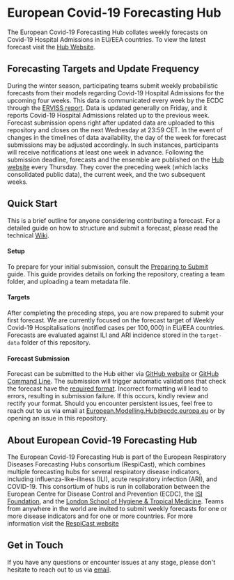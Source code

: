 # European Covid-19 Forecasting Hub
The European Covid-19 Forecasting Hub collates weekly forecasts on Covid-19 Hospital Admissions in EU/EEA countries. To view the latest forecast visit the [Hub Website](https://respicast.ecdc.europa.eu/forecasts/).

## Forecasting Targets and Update Frequency
During the winter season, participating teams submit weekly probabilistic forecasts from their models regarding Covid-19 Hospital Admissions for the upcoming four weeks. This data is communicated every week by the ECDC through the [ERVISS report](https://erviss.org/). Data is updated generally on Friday, and it reports Covid-19 Hospital Admissions related up to the previous week. Forecast submission opens right after updated data are uploaded to this repository and closes on the next Wednesday at 23:59 CET. In the event of changes in the timelines of data availability, the day of the week for forecast submissions may be adjusted accordingly. In such instances, participants will receive notifications at least one week in advance. Following the submission deadline, forecasts and the ensemble are published on the [Hub website](https://respicast.ecdc.europa.eu/forecasts/) every Thursday. They cover the preceding week (which lacks consolidated public data), the current week, and the two subsequent weeks.


## Quick Start
This is a brief outline for anyone considering contributing a forecast. For a detailed guide on how to structure and submit a forecast, please read the technical [Wiki](https://github.com/european-modelling-hubs/covid19ForecastHub/wiki).


#### Setup
To prepare for your initial submission, consult the [Preparing to Submit](https://github.com/european-modelling-hubs/covid19ForecastHub/wiki/Preparing-to-submit) guide. This guide provides details on forking the repository, creating a team folder, and uploading a team metadata file.

#### Targets
After completing the preceding steps, you are now prepared to submit your first forecast. We are currently focused on the forecast target of Weekly Covid-19 Hospitalisations (notified cases per $100,000$) in EU/EEA countries. Forecasts are evaluated against ILI and ARI incidence stored in the `target-data` folder of this repository. 


#### Forecast Submission
Forecast can be submitted to the Hub either via [GitHub website](https://github.com/european-modelling-hubs/covid19ForecastHub/wiki/Submitting-using-GitHub-Website) or [GitHub Command Line](https://github.com/european-modelling-hubs/covid19ForecastHub/wiki/Submitting-using-GitHub-Command-Line). The submission will trigger automatic validations that check the forecast have the [required format](https://github.com/european-modelling-hubs/covid19ForecastHub/wiki/Submission-Format). Incorrect formatting will lead to errors, resulting in submission failure. If this occurs, kindly review and rectify your format. Should you encounter persistent issues, feel free to reach out to us via email at [European.Modelling.Hub@ecdc.europa.eu](mailto:European.Modelling.Hub@ecdc.europa.eu) or by opening an issue in this repository.


## About European Covid-19 Forecasting Hub
The European Covid-19 Forecasting Hub is part of the European Respiratory Diseases Forecasting Hubs consortium (RespiCast), which combines multiple forecasting hubs for several respiratory disease indicators, including influenza-like-illness (ILI), acute respiratory infection (ARI), and COVID-19. This consortium of hubs is run in collaboration between the European Centre for Disease Control and Prevention (ECDC), the [ISI Foundation](https://www.isi.it/en/home), and the [London School of Hygiene & Tropical Medicine](https://epiforecasts.io/). Teams from anywhere in the world are invited to submit weekly forecasts for one or more disease indicators and for one or more countries. For more information visit the [RespiCast website](https://respicast.ecdc.europa.eu/)

## Get in Touch
If you have any questions or encounter issues at any stage, please don't hesitate to reach out to us via [email](mailto:European.Modelling.Hub@ecdc.europa.eu).

